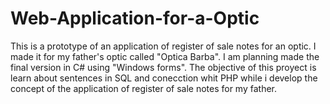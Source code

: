 # Web-Application-for-a-Optic
This is a prototype of an application of register of sale notes for an optic. 
I made it for my father's optic called "Optica Barba". 
I am planning made the final version in C# using "Windows forms". 
The objective of this proyect is learn about sentences in SQL and 
conecction whit PHP while i develop the concept of the application of 
register of sale notes for my father.
